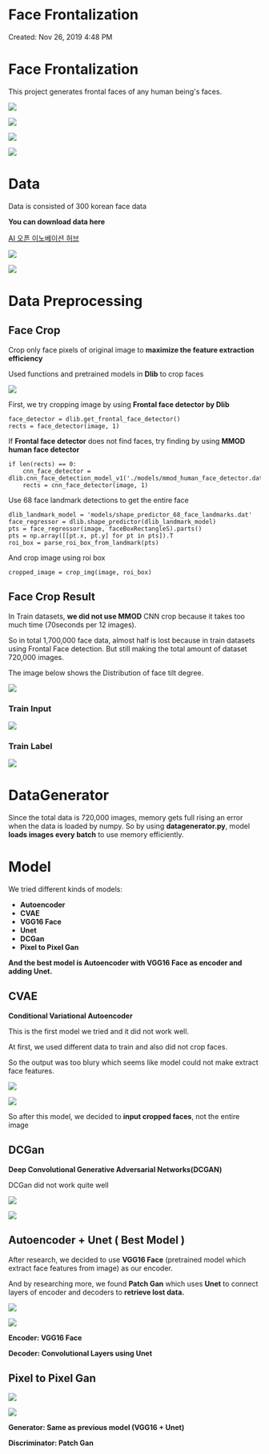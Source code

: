 # Face Frontalization

Created: Nov 26, 2019 4:48 PM

# Face Frontalization

This project generates frontal faces of any human being's faces.

![](./Git_images/Untitled-7b380c28-e8af-41b4-8475-04d7a9ec73af.png)

![](./Git_images/Untitled-bd2972f3-9acd-4fa3-af88-616cc0b02b5b.png)

![](./Git_images/Untitled-e29b4a05-cae9-4dde-b180-115b462ce453.png)

![](./Git_images/Untitled-dd10c67f-d76c-4152-a275-5607d588070c.png)

# Data

Data is consisted of 300 korean face data

**You can download data here**

[AI 오픈 이노베이션 허브](http://aihub.or.kr/)

![](./Git_images/Untitled-ffeeea0f-20d6-4997-a6ed-2259344f0213.png)

![](./Git_images/Untitled-fa9a5245-a71e-47dc-9e08-1daff4b429ac.png)

# Data Preprocessing

## Face Crop

Crop only face pixels of original image to **maximize the feature extraction efficiency**

Used functions and pretrained models in **Dlib** to crop faces

![](./Git_images/Untitled-ec76aa17-6d43-4511-b704-ec4ad904cd9c.png)

First, we try cropping image by using **Frontal face detector by Dlib**

    face_detector = dlib.get_frontal_face_detector()
    rects = face_detector(image, 1)

If **Frontal face detector** does not find faces, try finding by using **MMOD human face detector**

    if len(rects) == 0:
    	cnn_face_detector = dlib.cnn_face_detection_model_v1('./models/mmod_human_face_detector.dat')
    	rects = cnn_face_detector(image, 1)

Use 68 face landmark detections to get the entire face

    dlib_landmark_model = 'models/shape_predictor_68_face_landmarks.dat'
    face_regressor = dlib.shape_predictor(dlib_landmark_model)
    pts = face_regressor(image, faceBoxRectangleS).parts()
    pts = np.array([[pt.x, pt.y] for pt in pts]).T
    roi_box = parse_roi_box_from_landmark(pts)

And crop image using roi box

    cropped_image = crop_img(image, roi_box)

## Face Crop Result

In Train datasets, **we did not use MMOD** CNN crop because it takes too much time (70seconds per 12 images).

So in total 1,700,000 face data, almost half is lost because in train datasets using Frontal Face detection. But still making the total amount of dataset 720,000 images.

The image below shows the Distribution of face tilt degree.

![](./Git_images/Untitled-3fa3a8d1-89c1-44dc-8552-74660a1bc0f9.png)

### Train Input

![](./Git_images/Untitled-f8b70783-a082-4b1c-b62d-981c040c7340.png)

### Train Label

![](./Git_images/Untitled-39a27425-8087-4006-9ff9-05443f18a911.png)

# DataGenerator

Since the total data is 720,000 images, memory gets full rising an error when the data is loaded by numpy. So by using **datagenerator.py**, model **loads images every batch** to use memory efficiently.

# Model

We tried different kinds of models:

- **Autoencoder**
- **CVAE**
- **VGG16 Face**
- **Unet**
- **DCGan**
- **Pixel to Pixel Gan**

**And the best model is Autoencoder with VGG16 Face as encoder and adding Unet.**

## **CVAE**

**Conditional Variational Autoencoder**

This is the first model we tried and it did not work well. 

At first, we used different data to train and also did not crop faces.

So the output was too blury which seems like model could not make extract face features.

![](./Git_images/Untitled-445557de-3260-417d-97bd-ddce46dcd750.png)

![](./Git_images/Untitled-b811d811-efbb-494d-8f59-03f5c780a088.png)

So after this model, we decided to **input cropped faces**, not the entire image

## DCGan

**Deep Convolutional Generative Adversarial Networks(DCGAN)**

DCGan did not work quite well

![](./Git_images/Untitled-0c9c88a2-1610-4634-8c53-4a5c4c21ba2e.png)

![](./Git_images/Untitled-53c19532-efc1-482f-bd7f-45844f2e8b86.png)

## Autoencoder + Unet ( Best Model )

After research, we decided to use **VGG16 Face** (pretrained model which extract face features from image) as our encoder.

And by researching more, we found **Patch Gan** which uses **Unet** to connect layers of encoder and decoders to **retrieve lost data.** 

![](./Git_images/Untitled-c18c1b92-e7dd-4d31-8fa2-3a40a1c689f9.png)

![](./Git_images/Untitled-2fd54661-b453-40cd-90d8-f9a8a124e9eb.png)

**Encoder:  VGG16 Face**

**Decoder: Convolutional Layers using Unet**

## Pixel to Pixel Gan

![](./Git_images/Untitled-3e87669b-ad82-44e5-9d42-3268ec8ebb9a.png)

![](./Git_images/Untitled-1cd80787-f4cf-4c0e-9a72-313cc1725954.png)

**Generator: Same as previous model (VGG16 + Unet)**

**Discriminator: Patch Gan**